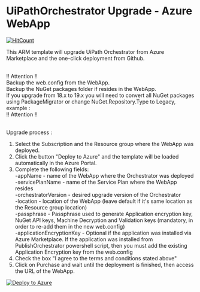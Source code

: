 # UiPathOrchestrator Upgrade - Azure WebApp
[![HitCount](http://hits.dwyl.io/hteo1337/hteo1337/UiPathOrchestrator.svg)](http://hits.dwyl.io/hteo1337/hteo1337/UiPathOrchestrator)

This ARM template will upgrade UiPath Orchestrator from Azure Marketplace and the one-click deployment from Github.</br></br>

!! Attention !!</br>
Backup the web.config from the WebApp.</br>
Backup the NuGet packages folder if resides in the WebApp. </br>
If you upgrade from 18.x to 19.x you will need to convert all NuGet packages using PackageMigrator or change NuGet.Repository.Type to Legacy, example : <add key="NuGet.Repository.Type" value="Legacy" /> </br>
!! Attention !!</br></br>

Upgrade process :</br>
1. Select the Subscription and the Resource group where the WebApp was deployed.</br>
2. Click the button "Deploy to Azure" and the template will be loaded automatically in the Azure Portal.</br>
3. Complete the following fields:</br>
    -appName - name of the WebApp where the Orchestrator was deployed</br>
    -servicePlanName - name of the Service Plan where the WebApp resides</br>
    -orchestratorVersion - desired upgrade version of the Orchestrator</br>
    -location - location of the WebApp (leave default if it's same location as the Resource group location)</br>
    -passphrase - Passphrase used to generate Application encryption key, NuGet API keys, Machine Decryption and Validation keys (mandatory, in order to re-add them in the new web.config)</br>
    -applicationEncryptionKey - Optional if the application was installed via Azure Marketplace. If the application was installed from PublishOrchestrator powershell script, then you must add the existing Application Encryption key from the web.config</br>
4. Check the box "I agree to the terms and conditions stated above"</br>
5. Click on Purchase and wait until the deployment is finished, then access the URL of the WebApp.</br>


[![Deploy to Azure](https://azuredeploy.net/deploybutton.png)](https://portal.azure.com/#create/Microsoft.Template/uri/https%3A%2F%2Fraw.githubusercontent.com%2FUiPath%2FInfrastructure%2Fmaster%2FAzure%2FOrchestrator%2FPaaS%2FUpgrade%2Fazuredeploy.json)
